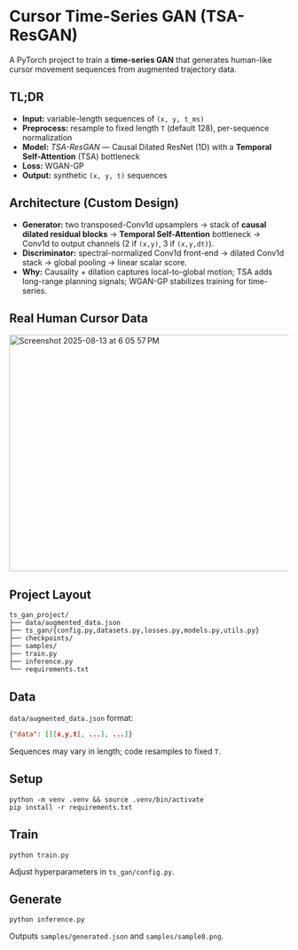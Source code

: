 
# Cursor Time-Series GAN (TSA-ResGAN)

A PyTorch project to train a **time-series GAN** that generates human-like cursor movement sequences from augmented trajectory data.

## TL;DR
- **Input:** variable-length sequences of `(x, y, t_ms)`
- **Preprocess:** resample to fixed length `T` (default 128), per-sequence normalization
- **Model:** *TSA-ResGAN* — Causal Dilated ResNet (1D) with a **Temporal Self-Attention** (TSA) bottleneck
- **Loss:** WGAN-GP
- **Output:** synthetic `(x, y, t)` sequences

## Architecture (Custom Design)
- **Generator:** two transposed-Conv1d upsamplers -> stack of **causal dilated residual blocks** -> **Temporal Self-Attention** bottleneck -> Conv1d to output channels (2 if `(x,y)`, 3 if `(x,y,dt)`).
- **Discriminator:** spectral-normalized Conv1d front-end -> dilated Conv1d stack -> global pooling -> linear scalar score.
- **Why:** Causality + dilation captures local-to-global motion; TSA adds long-range planning signals; WGAN-GP stabilizes training for time-series.

## Real Human Cursor Data

<img width="599" height="426" alt="Screenshot 2025-08-13 at 6 05 57 PM" src="https://github.com/user-attachments/assets/825ee7da-017a-44dc-9561-aa256a5336d0" />

## Project Layout
```
ts_gan_project/
├── data/augmented_data.json
├── ts_gan/{config.py,datasets.py,losses.py,models.py,utils.py}
├── checkpoints/
├── samples/
├── train.py
├── inference.py
└── requirements.txt
```

## Data
`data/augmented_data.json` format:
```json
{"data": [[[x,y,t], ...], ...]}
```
Sequences may vary in length; code resamples to fixed `T`.

## Setup
```
python -m venv .venv && source .venv/bin/activate
pip install -r requirements.txt
```

## Train
```
python train.py
```

Adjust hyperparameters in `ts_gan/config.py`.

## Generate
```
python inference.py
```

Outputs `samples/generated.json` and `samples/sample0.png`.
